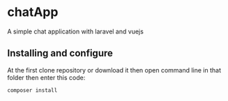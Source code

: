 # chatApp
A simple chat application with laravel and vuejs
## Installing and configure
At the first clone repository or download it then open command line in that folder then enter this code:
```
composer install
```